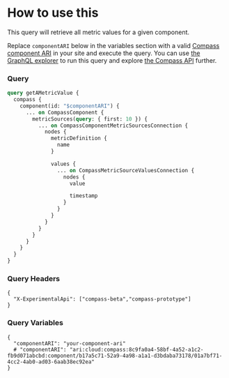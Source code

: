 # How to use this

This query will retrieve all metric values for a given component.

Replace `componentARI` below in the variables section with a valid [Compass component ARI](https://developer.atlassian.com/cloud/compass/config-as-code/manage-components-with-config-as-code/#find-a-component-s-id) in your site and execute the query. You can use [the GraphQL explorer](https://developer.atlassian.com/cloud/compass/graphql/explorer/) to run this query and explore [the Compass API](https://developer.atlassian.com/cloud/compass/graphql/) further.

### Query

```graphql
query getAMetricValue {
  compass {
    component(id: "$componentARI") {
      ... on CompassComponent {
        metricSources(query: { first: 10 }) {
          ... on CompassComponentMetricSourcesConnection {
            nodes {
              metricDefinition {
                name
              }

              values {
                ... on CompassMetricSourceValuesConnection {
                  nodes {
                    value

                    timestamp
                  }
                }
              }
            }
          }
        }
      }
    }
  }
}
```

### Query Headers

```
{
  "X-ExperimentalApi": ["compass-beta","compass-prototype"]
}
```

### Query Variables

```
{
  "componentARI": "your-component-ari"
  # "componentARI": "ari:cloud:compass:8c9fa0a4-58bf-4a52-a1c2-fb9d071abcbd:component/b17a5c71-52a9-4a98-a1a1-d3bdaba73178/01a7bf71-4cc2-4ab0-ad03-6aab38ec92ea"
}
```
